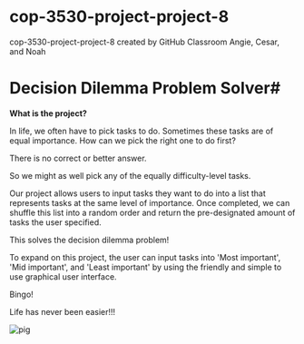 # cop-3530-project-project-8
cop-3530-project-project-8 created by GitHub Classroom
Angie, Cesar, and Noah 

# Decision Dilemma Problem Solver#

**What is the project?** 

In life, we often have to pick tasks to do. Sometimes these tasks are of equal importance. 
How can we pick the right one to do first? 

There is no correct or better answer. 

So we might as well pick any of the equally difficulty-level tasks. 

Our project allows users to input tasks they want to do into a list that represents tasks at the same level of importance. 
Once completed, we can shuffle this list into a random order and return the pre-designated amount of tasks the user specified. 

This solves the decision dilemma problem!

To expand on this project, the user can input tasks into 'Most important', 'Mid important', and 'Least important' by using the friendly and simple to use graphical user interface. 

Bingo! 

Life has never been easier!!!




![pig](https://github.com/Dr-Tamames-FIU/cop-3530-project-project-8/assets/82910305/e00df3dd-ac32-4dbc-af32-6f27fe574890)
